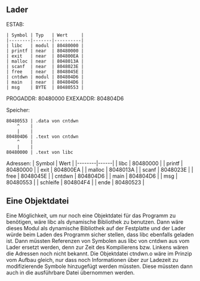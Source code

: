 ## Lader

ESTAB:
```
| Symbol | Typ   | Wert     |
|--------|-------|----------|
| libc   | modul | 80480000 |
| printf | near  | 80480000 |
| exit   | near  | 804800EA |
| malloc | near  | 8048013A |
| scanf  | near  | 8048023E |
| free   | near  | 8048045E |
| cntdwn | modul | 804804D6 |
| main   | near  | 804804D6 |
| msg    | BYTE  | 80480553 |
```

PROGADDR: 80480000
EXEXADDR: 804804D6

Speicher:
```
80480553 | .data von cntdwn
    ^    |
    |    |
804804D6 | .text von cntdwn
    ^    |
    |    |
80480000 | .text von libc
```

Adressen:
| Symbol | Wert |
|--------|------|
| libc   | 80480000 |
| printf | 80480000 |
| exit   | 804800EA |
| malloc | 8048013A |
| scanf  | 8048023E |
| free   | 8048045E |
| cntdwn | 804804D6 |
| main   | 804804D6 |
| msg    | 80480553 |
| schleife | 804804F4 |
| ende   | 80480523 |

## Eine Objektdatei

Eine Möglichkeit, um nur noch eine Objektdatei für das Programm zu benötigen,
wäre libc als dynamische Bibliothek zu benutzen. Dann wäre dieses Modul als
dynamische Bibliothek auf der Festplatte und der Lader würde beim Laden des
Programm sicher stellen, dass libc ebenfalls geladen ist. Dann müssten
Referenzen von Symbolen aus libc von cntdwn aus vom Lader ersetzt werden, denn
zur Zeit des Kompilierens bzw. Linkens wären die Adressen noch nicht bekannt.
Die Objektdatei ctndwn.o wäre im Prinzip vom Aufbau gleich, nur dass noch
Informationen über zur Ladezeit zu modifizierende Symbole hinzugefügt werden
müssten. Diese müssten dann auch in die ausführbare Datei übernommen werden.
